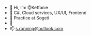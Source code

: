 - 👋 Hi, I’m @Keffanie
- 👀 C#, Cloud services, UX/UI, Frontend
- 🌱 Practice at Sogeti
- 💞️ 
- 📫 s.ronning@outlook.com

<!---
Keffanie/Keffanie is a ✨ special ✨ repository because its `README.md` (this file) appears on your GitHub profile.
You can click the Preview link to take a look at your changes.
--->
